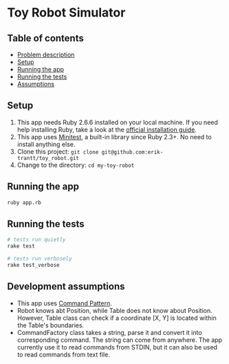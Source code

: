 # Toy Robot Simulator

## Table of contents

* [Problem description](./PROBLEM.md)
* [Setup](#setup)
* [Running the app](#running-the-app)
* [Running the tests](#running-the-tests)
* [Assumptions](#assumptions)

## Setup

1. This app needs Ruby 2.6.6 installed on your local machine. If you need help installing Ruby, take a look at the [official installation guide](https://www.ruby-lang.org/en/documentation/installation/).
2. This app uses [Minitest](https://github.com/seattlerb/minitest), a built-in library since Ruby 2.3+. No need to install anything else.
3. Clone this project: `git clone git@github.com:erik-trantt/toy_robot.git`
4. Change to the directory: `cd my-toy-robot`

## Running the app

```bash
ruby app.rb
```

## Running the tests

```bash
# tests run quietly
rake test

# tests run verbosely
rake test_verbose
```

## Development assumptions

- This app uses [Command Pattern](https://refactoring.guru/design-patterns/command).
- Robot knows abt Position, while Table does not know about Position. However, Table class can check if a coordinate [X, Y] is located within the Table's boundaries. 
- CommandFactory class takes a string, parse it and convert it into corresponding command. The string can come from anywhere. The app currently use it to read commands from STDIN, but it can also be used to read commands from text file.
